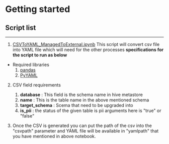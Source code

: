 # Getting started

## Script list

----

1. [CSVToYAML_ManagedToExternal.ipynb](./CSVToYAML_ManagedToExternal.ipynb) This script will convert csv file into YAML file which will need for the other processes
**specifications for the script to run as below**

- Required libraries
    <ol>
    <li><a href ="https://pypi.org/project/pandas/" target=”_blank”> pandas </a></li>
    <li><a href ="https://pypi.org/project/PyYAML/" target=”_blank”>PyYAML</a></li>
    </ol>

2. CSV field requirements

    <ol>
    <li> <b>database</b> : This field is the schema name in hive metastore</li>
    <li> <b>name</b> : This is the table name in the above mentioned schema</li>
    <li> <b>target_schema</b> : Scema that need to be upgraded into</li>
    <li> <b>is_pii</b> : the status of the given table is pii arguments here is "true" or "false"</li>
    </ol>

3. Once the CSV is generated you can put the path of the csv into the "csvpath" parameter and YAML file will be available in "yamlpath" that you have mentioned in above notebook.